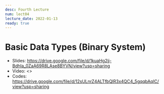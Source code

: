 ```yaml
---
desc: Fourth Lecture
num: lect04
lecture_date: 2022-01-13
ready: true
---
```


# Basic Data Types (Binary System)

* Slides: <https://drive.google.com/file/d/1kuaHg2jj-BdhIa_0ZaA69R8LAse8BYVN/view?usp=sharing>
* Video: <>
* Codes: <https://drive.google.com/file/d/12sULnrZ4ALTfbQlR3x4QC4_5gqqbAqIC/view?usp=sharing>


